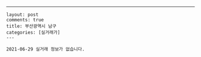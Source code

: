 ---
    layout: post
    comments: true
    title: 부산광역시 남구
    categories: [실거래가]
    ---

    2021-06-29 실거래 정보가 없습니다.

    